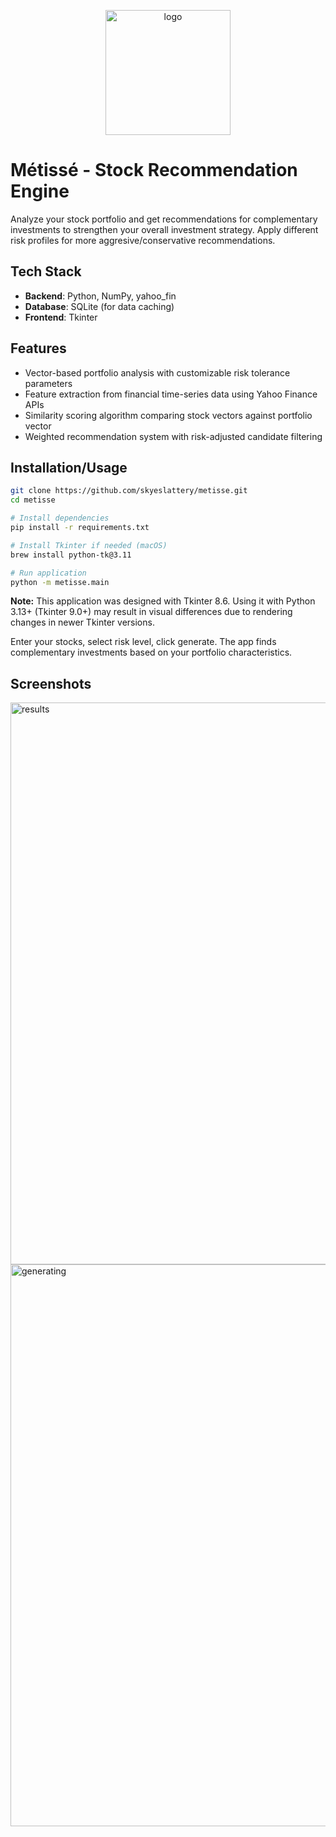 <p align="center">
  <img src="https://github.com/user-attachments/assets/7efe4dbb-338f-4716-bd37-591f6493385e" alt="logo" width="200"/>
</p>

# Métissé - Stock Recommendation Engine 

Analyze your stock portfolio and get recommendations for complementary investments to strengthen your overall investment strategy. Apply different risk profiles for more aggresive/conservative recommendations.

## Tech Stack

- **Backend**: Python, NumPy, yahoo_fin
- **Database**: SQLite (for data caching)
- **Frontend**: Tkinter

## Features

- Vector-based portfolio analysis with customizable risk tolerance parameters
- Feature extraction from financial time-series data using Yahoo Finance APIs
- Similarity scoring algorithm comparing stock vectors against portfolio vector
- Weighted recommendation system with risk-adjusted candidate filtering

## Installation/Usage

```bash
git clone https://github.com/skyeslattery/metisse.git
cd metisse

# Install dependencies
pip install -r requirements.txt

# Install Tkinter if needed (macOS)
brew install python-tk@3.11

# Run application
python -m metisse.main
```
**Note:** This application was designed with Tkinter 8.6. Using it with Python 3.13+ (Tkinter 9.0+) may result in visual differences due to rendering changes in newer Tkinter versions.

Enter your stocks, select risk level, click generate. The app finds complementary investments based on your portfolio characteristics.

## Screenshots
<img width="899" alt="results" src="https://github.com/user-attachments/assets/8a74fc9b-a387-423f-9f6d-9f26907f2abd" />
<img width="899" alt="generating" src="https://github.com/user-attachments/assets/12a195d8-8704-407f-8950-fa5d7b40ef8f" />

